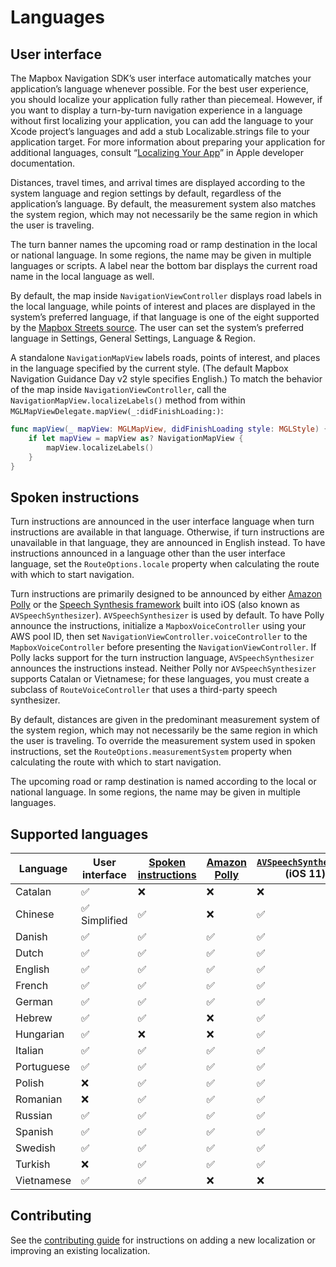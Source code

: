 # Languages

## User interface

The Mapbox Navigation SDK’s user interface automatically matches your application’s language whenever possible. For the best user experience, you should localize your application fully rather than piecemeal. However, if you want to display a turn-by-turn navigation experience in a language without first localizing your application, you can add the language to your Xcode project’s languages and add a stub Localizable.strings file to your application target. For more information about preparing your application for additional languages, consult “[Localizing Your App](https://developer.apple.com/library/content/documentation/MacOSX/Conceptual/BPInternational/LocalizingYourApp/LocalizingYourApp.html)” in Apple developer documentation.

Distances, travel times, and arrival times are displayed according to the system language and region settings by default, regardless of the application’s language. By default, the measurement system also matches the system region, which may not necessarily be the same region in which the user is traveling.

The turn banner names the upcoming road or ramp destination in the local or national language. In some regions, the name may be given in multiple languages or scripts. A label near the bottom bar displays the current road name in the local language as well.

By default, the map inside `NavigationViewController` displays road labels in the local language, while points of interest and places are displayed in the system’s preferred language, if that language is one of the eight supported by the [Mapbox Streets source](https://www.mapbox.com/vector-tiles/mapbox-streets-v7/#overview). The user can set the system’s preferred
language in Settings, General Settings, Language & Region.

A standalone `NavigationMapView` labels roads, points of interest, and places in the language specified by the current style. (The default Mapbox Navigation Guidance Day v2 style specifies English.) To match the behavior of the map inside `NavigationViewController`, call the `NavigationMapView.localizeLabels()` method from within `MGLMapViewDelegate.mapView(_:didFinishLoading:)`:

```swift
func mapView(_ mapView: MGLMapView, didFinishLoading style: MGLStyle) {
    if let mapView = mapView as? NavigationMapView {
        mapView.localizeLabels()
    }
}
```

## Spoken instructions

Turn instructions are announced in the user interface language when turn instructions are available in that language. Otherwise, if turn instructions are unavailable in that language, they are announced in English instead. To have instructions announced in a language other than the user interface language, set the `RouteOptions.locale` property when calculating the route with which to start navigation.

Turn instructions are primarily designed to be announced by either [Amazon Polly][polly] or the [Speech Synthesis framework][iossynth] built into iOS (also known as `AVSpeechSynthesizer`). `AVSpeechSynthesizer` is used by default. To have Polly announce the instructions, initialize a `MapboxVoiceController` using your AWS pool ID, then set `NavigationViewController.voiceController` to the `MapboxVoiceController` before presenting the `NavigationViewController`. If Polly lacks support for the turn instruction language, `AVSpeechSynthesizer` announces the instructions instead. Neither Polly nor `AVSpeechSynthesizer` supports Catalan or Vietnamese; for these languages, you must create a subclass of `RouteVoiceController` that uses a third-party speech synthesizer.

By default, distances are given in the predominant measurement system of the system region, which may not necessarily be the same region in which the user is traveling. To override the measurement system used in spoken instructions, set the `RouteOptions.measurementSystem` property when calculating the route with which to start navigation.

The upcoming road or ramp destination is named according to the local or national language. In some regions, the name may be given in multiple languages.

## Supported languages

| Language   | User interface | [Spoken instructions][osrmti] | [Amazon Polly][polly] | [`AVSpeechSynthesizer`][iossynth]<br>(iOS 11)
|------------|----------------|-------------------------------|-----------------------|----------------------------------
| Catalan    | ✅              | ❌                             | ❌                     | ❌
| Chinese    | ✅ Simplified   | ✅                             | ❌                     | ✅
| Danish     | ✅              | ✅                             | ✅                     | ✅
| Dutch      | ✅              | ✅                             | ✅                     | ✅
| English    | ✅              | ✅                             | ✅                     | ✅
| French     | ✅              | ✅                             | ✅                     | ✅
| German     | ✅              | ✅                             | ✅                     | ✅
| Hebrew     | ✅              | ✅                             | ❌                     | ✅
| Hungarian  | ✅              | ❌                             | ❌                     | ✅
| Italian    | ✅              | ✅                             | ✅                     | ✅
| Portuguese | ✅              | ✅                             | ✅                     | ✅
| Polish     | ❌              | ✅                             | ✅                     | ✅
| Romanian   | ❌              | ✅                             | ✅                     | ✅
| Russian    | ✅              | ✅                             | ✅                     | ✅
| Spanish    | ✅              | ✅                             | ✅                     | ✅
| Swedish    | ✅              | ✅                             | ✅                     | ✅
| Turkish    | ❌              | ✅                             | ✅                     | ✅
| Vietnamese | ✅              | ✅                             | ❌                     | ❌

## Contributing

See the [contributing guide](./CONTRIBUTING.md#adding-or-updating-a-localization) for instructions on adding a new localization or improving an existing localization.

[osrmti]: https://github.com/Project-OSRM/osrm-text-instructions/
[polly]: https://docs.aws.amazon.com/polly/latest/dg/SupportedLanguage.html
[iossynth]: https://developer.apple.com/documentation/avfoundation/speech_synthesis
